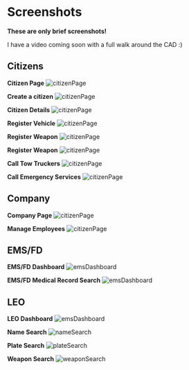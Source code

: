 # Screenshots

**These are only brief screenshots!**

I have a video coming soon with a full walk around the CAD :)

## Citizens

**Citizen Page**
![citizenPage](./screenshots/citizenPage.png)

**Create a citizen**
![citizenPage](./screenshots/createCitizen.png)

**Citizen Details**
![citizenPage](./screenshots/citizenDetail.png)

**Register Vehicle**
![citizenPage](./screenshots/registerVehicle.png)

**Register Weapon**
![citizenPage](./screenshots/registerWeapon.png)

**Register Weapon**
![citizenPage](./screenshots/registerWeapon.png)

**Call Tow Truckers**
![citizenPage](./screenshots/callTow.png)

**Call Emergency Services**
![citizenPage](./screenshots/call911.png)

## Company

**Company Page**
![citizenPage](./screenshots/companyPage.png)

**Manage Employees**
![citizenPage](./screenshots/companyEmployees.png)

## EMS/FD

**EMS/FD Dashboard**
![emsDashboard](./screenshots/ems-fd.png)

**EMS/FD Medical Record Search**
![emsDashboard](./screenshots/medicalRecordSearch.png)

## LEO

**LEO Dashboard**
![emsDashboard](./screenshots/leo-dashboard.png)

**Name Search**
![nameSearch](./screenshots/nameSearch.png)

**Plate Search**
![plateSearch](./screenshots/plateSearch.png)

**Weapon Search**
![weaponSearch](./screenshots/weaponSearch.png)
